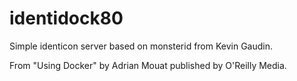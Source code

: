 identidock80
============

Simple identicon server based on monsterid from Kevin Gaudin.

From "Using Docker" by Adrian Mouat published by O'Reilly Media.

